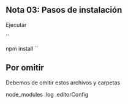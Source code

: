 ## Nota 03: Pasos de instalación

Ejecutar

``

npm install
``

## Por omitir

Debemos de omitir estos archivos y carpetas

node_modules
.log
.editorConfig